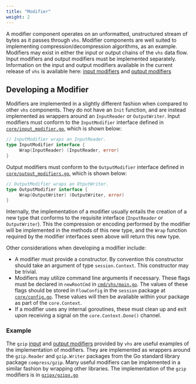 ```yaml
---
title: "Modifier"
weight: 2
---
```


A modifier component operates on an unformatted, unstructured stream of bytes as it passes through `vhs`. Modifier
components are well suited to implementing compression/decompression algorithms, as an example. Modifiers may exist in
either the input or output chains of the `vhs` data flow. Input modifiers and output modifiers must be implemented
separately. Information on the input and output modifiers available in the current release of `vhs` is available here:
[input modifiers](/vhs/reference/#input-modifiers) and [output modifiers](/vhs/reference/#output-modifiers)

## Developing a Modifier

Modifiers are implemented in a slightly different fashion when compared to other `vhs` components. They do not have an
`Init` function, and are instead implemented as wrappers around an `InputReader` or `OutputWriter`.
Input modifiers must conform to the `InputModifier` interface defined in
[`core/input_modifier.go`](https://github.com/rename-this/vhs/blob/main/core/input_modifier.go), which is shown below:

```go
// InputModifier wraps an InputReader.
type InputModifier interface {
     Wrap(InputReader) (InputReader, error)
}
```

Output modifiers must conform to the `OutputModifier` interface defined in
[`core/output_modifiers.go`](https://github.com/rename-this/vhs/blob/main/core/output_modifiers.go), which is shown below:

```go
// OutputModifier wraps an OtputWriter.
type OutputModifier interface {
     Wrap(OutputWriter) (OutputWriter, error)
}
```

Internally, the implementation of a modifier usually entails the creation of a new type that conforms to the requisite
interface (`InputReader` or `OutputWriter`). This the compression or encoding performed by the modifier will be
implemented in the methods of this new type, and the `Wrap` function required by the modifier interfaces seen above
will return this new type.

Other considerations when developing a modifier include:

* A modifier must provide a constructor. By convention this constructor should take an argument of type
`session.Context`. This constructor may be trivial.
* Modifiers may utilize command line arguments if necessary. These flags must be declared in `newRootCmd` in
[`cmd/vhs/main.go`](https://github.com/rename-this/vhs/blob/main/cmd/vhs/main.go). The values of these flags should be
stored in `FlowConfig` in the `session` package at
[`core/config.go`](https://github.com/rename-this/vhs/blob/main/core/config.go). These values will then be
available within your package as part of the `core.Context`.
* If a modifier uses any internal goroutines, these must clean up and exit upon receiving a signal on the
`core.Context.Done()` channel.

### Example

The `gzip` [input](/vhs/reference/#gzip) and [output modifiers](/vhs/reference/#gzip-1) provided by `vhs` are useful
examples of the implementation of modifiers. They are implemented as wrappers around the `gzip.Reader` and
`gzip.Writer` packages from the Go standard library package `compress/gzip`. Many useful modifiers can be implemented
in a similar fashion by wrapping other libraries. The implementation of the `gzip` modifiers is in
[`gzipx/gzipx.go`](https://github.com/rename-this/vhs/blob/main/gzipx/gzipx.go)
